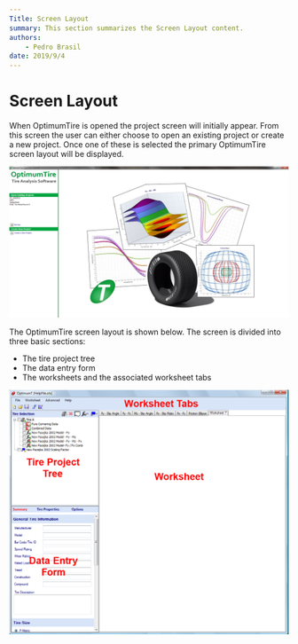```yaml
---
Title: Screen Layout
summary: This section summarizes the Screen Layout content.
authors:
    - Pedro Brasil   
date: 2019/9/4
---
```


# Screen Layout

When OptimumTire is opened the project screen will initially appear. From this screen the user can either choose to open an existing project or create a new project. Once one of these is selected the primary OptimumTire screen layout will be displayed.

![Project Screen](../img/2_Screen_Layout/2_project_screen.png)

The OptimumTire screen layout is shown below. The screen is divided into three basic sections:

* The tire project tree
* The data entry form
* The worksheets and the associated worksheet tabs

![Screen Layout](../img/2_Screen_Layout/2_screen_layout.png)